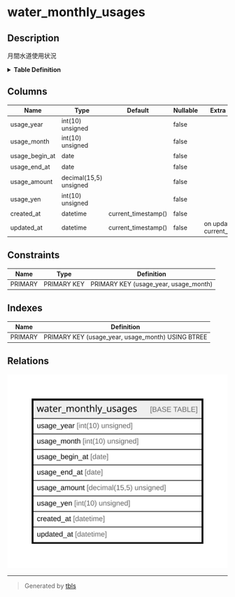 # water_monthly_usages

## Description

月間水道使用状況

<details>
<summary><strong>Table Definition</strong></summary>

```sql
CREATE TABLE `water_monthly_usages` (
  `usage_year` int(10) unsigned NOT NULL COMMENT '年',
  `usage_month` int(10) unsigned NOT NULL COMMENT '月',
  `usage_begin_at` date NOT NULL COMMENT '開始日',
  `usage_end_at` date NOT NULL COMMENT '終了日',
  `usage_amount` decimal(15,5) unsigned NOT NULL COMMENT '使用量(m^3)',
  `usage_yen` int(10) unsigned NOT NULL COMMENT '料金(円)',
  `created_at` datetime NOT NULL DEFAULT current_timestamp() COMMENT '作成日時',
  `updated_at` datetime NOT NULL DEFAULT current_timestamp() ON UPDATE current_timestamp() COMMENT '更新日時',
  PRIMARY KEY (`usage_year`,`usage_month`)
) ENGINE=InnoDB DEFAULT CHARSET=utf8mb4 COLLATE=utf8mb4_general_ci COMMENT='月間水道使用状況'
```

</details>

## Columns

| Name | Type | Default | Nullable | Extra Definition | Children | Parents | Comment |
| ---- | ---- | ------- | -------- | ---------------- | -------- | ------- | ------- |
| usage_year | int(10) unsigned |  | false |  |  |  | 年 |
| usage_month | int(10) unsigned |  | false |  |  |  | 月 |
| usage_begin_at | date |  | false |  |  |  | 開始日 |
| usage_end_at | date |  | false |  |  |  | 終了日 |
| usage_amount | decimal(15,5) unsigned |  | false |  |  |  | 使用量(m^3) |
| usage_yen | int(10) unsigned |  | false |  |  |  | 料金(円) |
| created_at | datetime | current_timestamp() | false |  |  |  | 作成日時 |
| updated_at | datetime | current_timestamp() | false | on update current_timestamp() |  |  | 更新日時 |

## Constraints

| Name | Type | Definition |
| ---- | ---- | ---------- |
| PRIMARY | PRIMARY KEY | PRIMARY KEY (usage_year, usage_month) |

## Indexes

| Name | Definition |
| ---- | ---------- |
| PRIMARY | PRIMARY KEY (usage_year, usage_month) USING BTREE |

## Relations

![er](water_monthly_usages.svg)

---

> Generated by [tbls](https://github.com/k1LoW/tbls)
